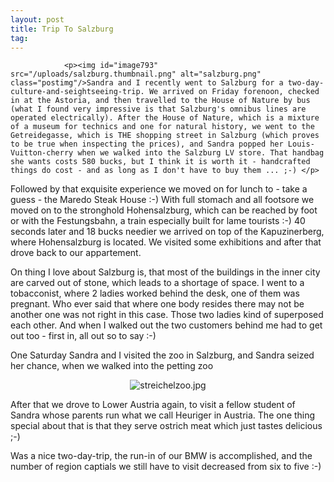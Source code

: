 ```yaml
---
layout: post
title: Trip To Salzburg
tag: 
---
```



                <p><img id="image793" src="/uploads/salzburg.thumbnail.png" alt="salzburg.png" class="postimg"/>Sandra and I recently went to Salzburg for a two-day-culture-and-seightseeing-trip. We arrived on Friday forenoon, checked in at the Astoria, and then travelled to the House of Nature by bus (what I found very impressive is that Salzburg's omnibus lines are operated electrically). After the House of Nature, which is a mixture of a museum for technics and one for natural history, we went to the Getreidegasse, which is THE shopping street in Salzburg (which proves to be true when inspecting the prices), and Sandra popped her Louis-Vuitton-cherry when we walked into the Salzburg LV store. That handbag she wants costs 580 bucks, but I think it is worth it - handcrafted things do cost - and as long as I don't have to buy them ... ;-) </p>
<p>Followed by that exquisite experience we moved on for lunch to - take a guess - the Maredo Steak House :-) With full stomach and all footsore we moved on to the stronghold Hohensalzburg, which can be reached by foot or with the Festungsbahn, a train especially built for lame tourists :-) 40 seconds later and 18 bucks needier we arrived on top of the Kapuzinerberg, where Hohensalzburg is located. We visited some exhibitions and after that drove back to our appartement.</p>
<p>On thing I love about Salzburg is, that most of the buildings in the inner city are carved out of stone, which leads to a shortage of space. I went to a tobacconist, where 2 ladies worked behind the desk, one of them was pregnant. Who ever said that where one body resides there may not be another one was not right in this case. Those two ladies kind of superposed each other. And when I walked out the two customers behind me had to get out too - first in, all out so to say :-)</p>
<p>One Saturday Sandra and I visited the zoo in Salzburg, and Sandra seized her chance, when we walked into the petting zoo</p>
<div style="text-align: center;"><img id="image792" src="/uploads/streichelzoo.jpg" alt="streichelzoo.jpg" /></div>
<p>After that we drove to Lower Austria again, to visit a fellow student of Sandra whose parents run what we call Heuriger in Austria. The one thing special about that is that they serve ostrich meat which just tastes delicious ;-) </p>
<p>Was a nice two-day-trip, the run-in of our BMW is accomplished, and the number of region captials we still have to visit decreased from six to five :-)</p>
            
